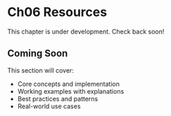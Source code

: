 # Ch06 Resources

This chapter is under development. Check back soon!

## Coming Soon

This section will cover:
- Core concepts and implementation
- Working examples with explanations
- Best practices and patterns
- Real-world use cases
